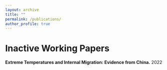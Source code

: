 ```yaml
---
layout: archive
title: ""
permalink: /publications/
author_profile: true
---
```



Inactive Working Papers
===

__Extreme Temperatures and Internal Migration: Evidence from China.__ 2022
